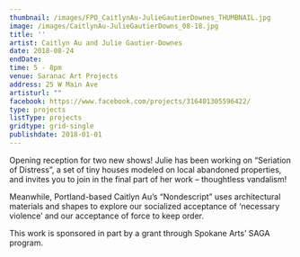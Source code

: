 ```yaml
---
thumbnail: /images/FPO_CaitlynAu-JulieGautierDownes_THUMBNAIL.jpg
image: /images/CaitlynAu-JulieGautierDowns_08-18.jpg
title: ''
artist: Caitlyn Au and Julie Gautier-Downes
date: 2018-08-24
endDate:
time: 5 - 8pm
venue: Saranac Art Projects
address: 25 W Main Ave
artisturl: ""
facebook: https://www.facebook.com/projects/316401305596422/
type: projects
listType: projects
gridtype: grid-single
publishdate: 2018-01-01
---
```

Opening reception for two new shows! Julie has been working on “Seriation of Distress”, a set of tiny houses modeled on local abandoned properties, and invites you to join in the final part of her work – thoughtless vandalism!

Meanwhile, Portland-based Caitlyn Au’s “Nondescript” uses architectural materials and shapes to explore our socialized acceptance of ‘necessary violence’ and our acceptance of force to keep order.

This work is sponsored in part by a grant through Spokane Arts’ SAGA program.
